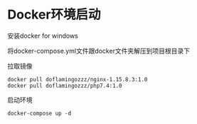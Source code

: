 # Docker环境启动



安装docker for windows

将docker-compose.yml文件跟docker文件夹解压到项目根目录下

拉取镜像

```shell
docker pull doflamingozzz/nginx-1.15.8.3:1.0
docker pull doflamingozzz/php7.4:1.0
```

启动环境

```shell
docker-compose up -d
```





